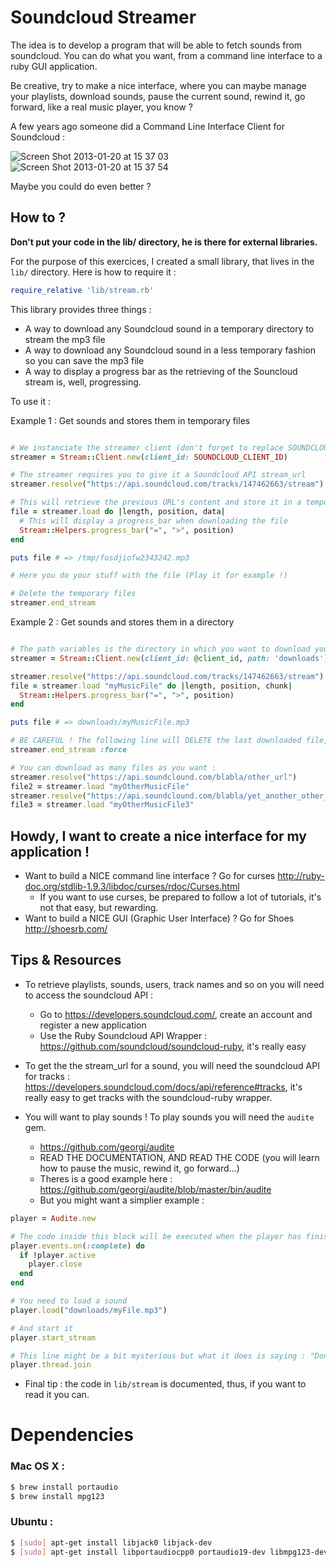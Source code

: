 # Soundcloud Streamer

The idea is to develop a program that will be able to fetch sounds from soundcloud.
You can do what you want, from a command line interface to a ruby GUI application.

Be creative, try to make a nice interface, where you can maybe manage your playlists, download sounds, pause the current sound, rewind it, go forward, like a real music player, you know ?

A few years ago someone did a Command Line Interface Client for Soundcloud :

![Screen Shot 2013-01-20 at 15 37 03](https://f.cloud.github.com/assets/3432/81282/06c44c7e-630f-11e2-9a91-85c9b917835c.png)
![Screen Shot 2013-01-20 at 15 37 54](https://f.cloud.github.com/assets/3432/81281/06b05df4-630f-11e2-8b55-7f3c18126831.png)

Maybe you could do even better ?

## How to ?

**Don't put your code in the lib/ directory, he is there for external libraries.**

For the purpose of this exercices, I created a small library, that lives in the `lib/` directory.
Here is how to require it :

```ruby
require_relative 'lib/stream.rb'
```

This library provides three things :

- A way to download any Soundcloud sound in a temporary directory to stream the mp3 file
- A way to download any Soundcloud sound in a less temporary fashion so you can save the mp3 file
- A way to display a progress bar as the retrieving of the Souncloud stream is, well, progressing.

To use it :

Example 1 : Get sounds and stores them in temporary files
```ruby

# We instanciate the streamer client (don't forget to replace SOUNDCLOUD_CLIENT_ID with your real Client id)
streamer = Stream::Client.new(client_id: SOUNDCLOUD_CLIENT_ID)

# The streamer requires you to give it a Soundcloud API stream_url
streamer.resolve("https://api.soundcloud.com/tracks/147462663/stream")

# This will retrieve the previous URL's content and store it in a temporary file
file = streamer.load do |length, position, data|
  # This will display a progress_bar when downloading the file
  Stream::Helpers.progress_bar("=", ">", position)
end

puts file # => /tmp/fosdjiofw2343242.mp3

# Here you do your stuff with the file (Play it for example !)

# Delete the temporary files
streamer.end_stream
```

Example 2 : Get sounds and stores them in a directory
```ruby

# The path variables is the directory in which you want to download your soundcloud files
streamer = Stream::Client.new(client_id: @client_id, path: 'downloads')

streamer.resolve("https://api.soundcloud.com/tracks/147462663/stream")
file = streamer.load "myMusicFile" do |length, position, chunk|
  Stream::Helpers.progress_bar("=", ">", position)
end

puts file # => downloads/myMusicFile.mp3

# BE CAREFUL ! The following line will DELETE the last downloaded file, you might not want to do that
streamer.end_stream :force

# You can download as many files as you want :
streamer.resolve("https://api.soundclound.com/blabla/other_url")
file2 = streamer.load "myOtherMusicFile"
streamer.resolve("https://api.soundclound.com/blabla/yet_another_other_url")
file3 = streamer.load "myOtherMusicFile3"

```

## Howdy, I want to create a nice interface for my application !
- Want to build a NICE command line interface ? Go for curses http://ruby-doc.org/stdlib-1.9.3/libdoc/curses/rdoc/Curses.html
  - If you want to use curses, be prepared to follow a lot of tutorials, it's not that easy, but rewarding.
- Want to build a NICE GUI (Graphic User Interface) ? Go for Shoes http://shoesrb.com/

## Tips & Resources
- To retrieve playlists, sounds, users, track names and so on you will need to access the soundcloud API :
  - Go to https://developers.soundcloud.com/, create an account and register a new application
  - Use the Ruby Soundcloud API Wrapper : https://github.com/soundcloud/soundcloud-ruby, it's really easy

- To get the the stream_url for a sound, you will need the soundcloud API for tracks : https://developers.soundcloud.com/docs/api/reference#tracks, it's really easy to get tracks with the soundcloud-ruby wrapper.

- You will want to play sounds ! To play sounds you will need the `audite` gem.
   - https://github.com/georgi/audite
   - READ THE DOCUMENTATION, AND READ THE CODE (you will learn how to pause the music, rewind it, go forward...)
   - Theres is a good example here : https://github.com/georgi/audite/blob/master/bin/audite
   - But you might want a simplier example :
```ruby
player = Audite.new

# The code inside this block will be executed when the player has finished a song.
player.events.on(:complete) do
  if !player.active
    player.close
  end
end

# You need to load a sound
player.load("downloads/myFile.mp3")

# And start it
player.start_stream

# This line might be a bit mysterious but what it does is saying : "Don't end my program until the sound is played"
player.thread.join
```

- Final tip : the code in `lib/stream` is documented, thus, if you want to read it you can.

# Dependencies

### Mac OS X :

```bash
$ brew install portaudio
$ brew install mpg123
```

### Ubuntu :

```bash
$ [sudo] apt-get install libjack0 libjack-dev
$ [sudo] apt-get install libportaudiocpp0 portaudio19-dev libmpg123-dev
```